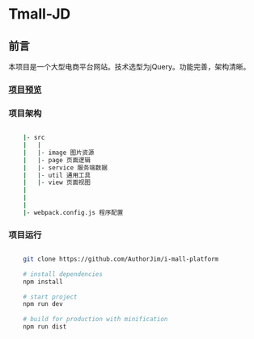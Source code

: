 # Tmall-JD

## 前言
本项目是一个大型电商平台网站。技术选型为jQuery。功能完善，架构清晰。

### [项目预览](http://happymmall.com/)

### 项目架构

```bash

	|- src
	|	|
	|	|- image 图片资源
	|   |- page 页面逻辑
	|   |- service 服务端数据
	|   |- util 通用工具
	|   |- view 页面视图
	|
	|
	|
	|- webpack.config.js 程序配置


```

### 项目运行
```bash

	git clone https://github.com/AuthorJim/i-mall-platform
	
	# install dependencies
	npm install
	
	# start project
	npm run dev
	
	# build for production with minification
	npm run dist

```
